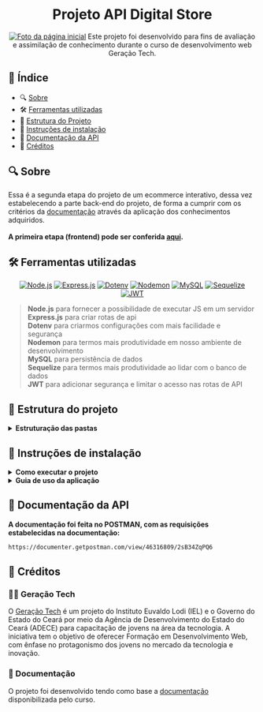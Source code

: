 <div align="center">
  <h1>Projeto API Digital Store</h1>
  <a href="https://rymelo.github.io/Projeto-DS-Frontend/" target="_blank"><img alt="Foto da página inicial" src="https://github.com/user-attachments/assets/afffdc20-78ab-41d3-b751-f515eb468990"></a>
Este projeto foi desenvolvido para fins de avaliação e assimilação de conhecimento durante o curso de desenvolvimento web Geração Tech. 
</div>

## 📑 Índice

- 🔍 [Sobre](#sobre)
- 🛠️ [Ferramentas utilizadas](#ferramentas-utilizadas)
- 📁 [Estrutura do Projeto](#estrutura-do-projeto)
- 🚀 [Instruções de instalação](#instrucoes-de-instalacao)
- 📄 [Documentação da API](#documentação-da-api)
- 🙌 [Créditos](#créditos)


## 🔍 Sobre
Essa é a segunda etapa do projeto de um ecommerce interativo, dessa vez estabelecendo a parte back-end do projeto, de forma a cumprir com os critérios da [documentação](#créditos) através da aplicação dos conhecimentos adquiridos.</br></br>
**A primeira etapa (frontend) pode ser conferida [aqui](https://github.com/Rymelo/Projeto-DS-Frontend).**

## 🛠️ Ferramentas utilizadas
<div align="center">
  
<a href="https://nodejs.org/pt-br/" target="_blank">![Node.js](https://img.shields.io/badge/Node.js-339933?style=for-the-badge&logo=node.js&logoColor=white)</a>
<a href="https://expressjs.com/pt-br/" target="_blank">![Express.js](https://img.shields.io/badge/Express.js-000000?style=for-the-badge&logo=express&logoColor=white)</a>
<a href="https://www.npmjs.com/package/dotenv" target="_blank">![Dotenv](https://img.shields.io/badge/Dotenv-ECD53F?style=for-the-badge&logo=dotenv&logoColor=black)</a>
<a href="https://nodemon.io/" target="_blank">![Nodemon](https://img.shields.io/badge/Nodemon-76D04B?style=for-the-badge&logo=nodemon&logoColor=white)</a>
<a href="https://www.mysql.com/" target="_blank">![MySQL](https://img.shields.io/badge/MySQL-4479A1?style=for-the-badge&logo=mysql&logoColor=white)</a>
<a href="https://sequelize.org/" target="_blank">![Sequelize](https://img.shields.io/badge/Sequelize-52B0E7?style=for-the-badge&logo=sequelize&logoColor=white)</a>
<a href="https://jwt.io/" target="_blank">![JWT](https://img.shields.io/badge/JWT-000000?style=for-the-badge&logo=json-web-tokens&logoColor=white)</a>


</div>



>  **Node.js** para fornecer a possibilidade de executar JS em um servidor</br>
>  **Express.js** para criar rotas de api</br>
>  **Dotenv** para criarmos configurações com mais facilidade e segurança</br>
>  **Nodemon** para termos mais produtividade em nosso ambiente de desenvolvimento</br>
>  **MySQL** para persistência de dados</br>
>  **Sequelize** para termos mais produtividade ao lidar com o banco de dados </br>
>  **JWT** para adicionar segurança e limitar o acesso nas rotas de API

## 📁 Estrutura do projeto


<details>
  <summary><strong>Estruturação das pastas</strong></summary>

### Dos diretórios principais do projeto:
```
project-root/
├── src/
│   ├── config/
│   ├── controllers/
│   ├── database/
│   ├── middleware/
│   ├── models/
│   ├── routes/
│   ├── app.js
│   └── server.js
├── .env
├── .gitignore
└── package.json
```

</details>

## 🚀 Instruções de instalação
<details>
  <summary><strong>Como executar o projeto</strong></summary>

1.  **Clonar o repositório:**
    * Crie uma pasta na área de trabalho
    * Abra o terminal do seu editor de código ou terminal GIT
    
    ```bash
    git clone https://github.com/Rymelo/Projeto-DS-Backend
    ```

2.  **Configure o banco de dados:**
    * Crie um novo banco de dados mySQL chamado `DSBackend` com as seguintes especificações:
    ```
    DB_USER=root
    DB_PASSWORD=admin
    DB_HOST=localhost
    DB_PORT=3306
    DB_NAME=DSBackend
    ```
    * O arquivo connections na pasta config mostra toda a configuração necessária

3.  **Entre na pasta do projeto:**

    ```bash
    cd Projeto-DS-Backend
    ```

4.  **Instale as dependências:**

    ```bash
    npm install
    ```

5.  **Estabeleça a criação das tabelas:**

    ```bash
    cd database
    node sync.js
    ```

6.  **Execute o projeto localmente:**

    ```bash
    npm start
    ```

7.  **Utilize a ferramenta para teste de APIs**
   * Ferramentas como [postman](https://www.postman.com/) ou [insomnia](https://insomnia.rest/)
   * O projeto foi feito conforme a documentação, então as configurações das rotas são as mesmas, estando todas detalhadas [aqui](https://github.com/digitalcollegebr/projeto-backend)


</details>

<details>
  <summary><strong>Guia de uso da aplicação</strong></summary>
  
  </br>
  
  **Na aplicação, todas as rotas exceto GET e CREATE de User utilizam JWT. Portanto, para o teste total da aplicação é necessário:**
  
1.  **Criar o usuário:**
    * Abra a ferramenta de teste de API e crie um http request do tipo post
    * Insira a rota http://localhost:3000/v1/user na URL Preview
    * Crie o usuário conforme o payload em json:

    ```json
    {
      "firstname": "user firstname",
      "surname": "user surname",
      "email": "user@mail.com",
      "password": "123@123",
      "confirmPassword": "123@123",
    }  
    ```

2.  **Autenticar TOKEN:**
    * Crie um http request do tipo post
    * Insira a rota http://localhost:3000/v1/user/token na URL Preview
    * Faça o login conforme as informações do usuário criado, com o payload em json:

    ```json
    {
      "email": "user@mail.com",
      "password": "123@123",
    }  
    ```
    
    * Será gerado um token como resposta
    * Para todas as outras rotas que serão criadas, basta inserir nos headers:
    * Authorization: bearer 'inserir-token-gerado'
    * Dessa forma a api pode ser usada livremente

</details>

## 📄 Documentação da API
**A documentação foi feita no POSTMAN, com as requisições estabelecidas na documentação:**
  ```bash
  https://documenter.getpostman.com/view/46316809/2sB34ZqPQ6
  ```

## 🙌 Créditos

### 👨‍🏫 Geração Tech
O [Geração Tech](https://geracaotech.iel-ce.org.br/) é um projeto do Instituto Euvaldo Lodi (IEL) e o Governo do Estado do Ceará por meio da Agência de Desenvolvimento do Estado do Ceará (ADECE) para capacitação de jovens na área da tecnologia. 
A iniciativa tem o objetivo de oferecer Formação em Desenvolvimento Web, com ênfase no protagonismo dos jovens no mercado da tecnologia e inovação.

### 📄 Documentação
O projeto foi desenvolvido tendo como base a [documentação](https://github.com/digitalcollegebr/projeto-backend) disponibilizada pelo curso.
